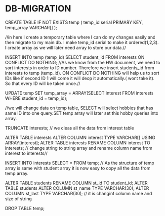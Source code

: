 # DB-MIGRATION
CREATE TABLE IF NOT EXISTS temp (
	temp_id serial PRIMARY KEY,
	temp_array VARCHAR[]
);

//in here I create a temporary table where I can do my changes easily and then migrate to my main db. I make temp_id serial to make it ordered(1,2,3). I create array as we will later need array to store our data.//

INSERT INTO temp (temp_id)
SELECT student_id FROM interests ON CONFLICT DO NOTHING;
//As we know from the HW document, we need to sort interests in order to ID number. Therefore we insert students_id from interests to temp (temp_id). ON CONFLICT DO NOTHING will help us to sort IDs like if second ID 1 will come it will deop it automatically.( wont take it). So that every ID will be taken once.//


UPDATE temp
	SET temp_array = ARRAY(SELECT interest FROM interests WHERE student_id = temp_id);
  
 //we will change data on temp table, SELECT will select hobbies that has same ID into one query.SET temp array will later set this hobby queries into array.

TRUNCATE interests;
// we cleas all the data from interest table

ALTER TABLE interests
	ALTER COLUMN interest TYPE VARCHAR[] USING ARRAY[interest];
ALTER TABLE interests
	RENAME COLUMN interest TO interests;
  // change string to string array and rename column name from interest to interests//

INSERT INTO interests
SELECT * FROM temp;
// As the structure of temp array is same with student array it is now easy to copy all the data from temp array.

ALTER TABLE students
	RENAME COLUMN st_id TO student_id;
ALTER TABLE students
	ALTER COLUMN st_name TYPE VARCHAR(30),
	ALTER COLUMN st_last TYPE VARCHAR(30);
  // it is changinf column name and size of string

DROP TABLE temp;
